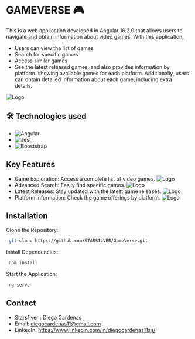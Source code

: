 
# GAMEVERSE 🎮

This is a web application developed in Angular 16.2.0 that allows users to navigate and obtain information about video games. With this application, 
- Users can view the list of games
- Search for specific games
- Access similar games
- See the latest released games, and also provides information by platform.
showing available games for each platform. Additionally, users can obtain detailed information about each game, including extra details.

![Logo](https://i.postimg.cc/L6DW86BX/gameverse.jpg)


## 🛠 Technologies used
-  ![Angular](https://img.shields.io/badge/Angular-DD0031?style=&logo=angular)
- ![Jest](https://img.shields.io/badge/Jest-CF5404?style=&logo=jest)
- ![Booststrap](https://img.shields.io/badge/Bootstrap-7952B3?style=&logo=bootstrap&logoColor=white)

## Key Features

- Game Exploration: Access a complete list of video games.
![Logo](https://i.postimg.cc/T3s1Bb1v/listajuegos.jpg)
- Advanced Search: Easily find specific games.
![Logo](https://i.postimg.cc/9fcg5Dn1/busqueda.jpg)
- Latest Releases: Stay updated with the latest game releases.
![Logo](https://i.postimg.cc/SKy4TN7b/new.jpg)
- Platform Information: Check the game offerings by platform.
 ![Logo](https://i.postimg.cc/Pfmjjw3n/platf.jpg)







## Installation

Clone the Repository:

```bash
 git clone https://github.com/STARS1LVER/GameVerse.git
```
Install Dependencies:
```bash
 npm install
```
Start the Application:
```bash
 ng serve
```
## Contact

- Stars1lver : Diego Cardenas
- Email: diegocardenas11@gmail.com
- LinkedIn: https://www.linkedin.com/in/diegocardenas11zs/
